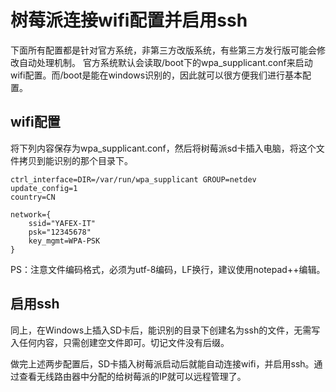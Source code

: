 # 树莓派连接wifi配置并启用ssh
<!--toc-->
下面所有配置都是针对官方系统，非第三方改版系统，有些第三方发行版可能会修改自动处理机制。
官方系统默认会读取/boot下的wpa_supplicant.conf来启动wifi配置。而/boot是能在windows识别的，因此就可以很方便我们进行基本配置。
## wifi配置
将下列内容保存为wpa_supplicant.conf，然后将树莓派sd卡插入电脑，将这个文件拷贝到能识别的那个目录下。
```
ctrl_interface=DIR=/var/run/wpa_supplicant GROUP=netdev
update_config=1
country=CN

network={
	ssid="YAFEX-IT"
	psk="12345678"
	key_mgmt=WPA-PSK
}
```
PS：注意文件编码格式，必须为utf-8编码，LF换行，建议使用notepad++编辑。

## 启用ssh
同上，在Windows上插入SD卡后，能识别的目录下创建名为ssh的文件，无需写入任何内容，只需创建空文件即可。切记文件没有后缀。

做完上述两步配置后，SD卡插入树莓派启动后就能自动连接wifi，并启用ssh。通过查看无线路由器中分配的给树莓派的IP就可以远程管理了。